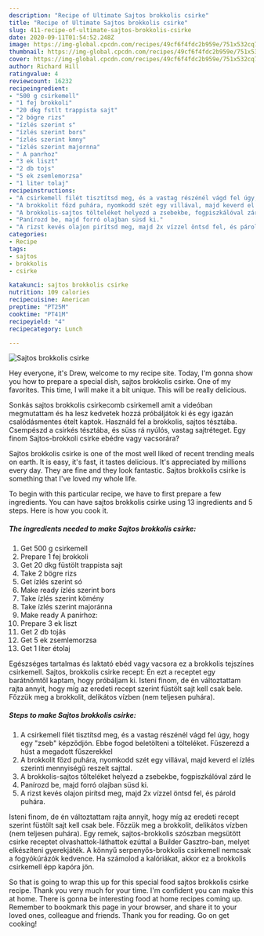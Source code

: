 ```yaml
---
description: "Recipe of Ultimate Sajtos brokkolis csirke"
title: "Recipe of Ultimate Sajtos brokkolis csirke"
slug: 411-recipe-of-ultimate-sajtos-brokkolis-csirke
date: 2020-09-11T01:54:52.248Z
image: https://img-global.cpcdn.com/recipes/49cf6f4fdc2b959e/751x532cq70/sajtos-brokkolis-csirke-recept-foto.jpg
thumbnail: https://img-global.cpcdn.com/recipes/49cf6f4fdc2b959e/751x532cq70/sajtos-brokkolis-csirke-recept-foto.jpg
cover: https://img-global.cpcdn.com/recipes/49cf6f4fdc2b959e/751x532cq70/sajtos-brokkolis-csirke-recept-foto.jpg
author: Richard Hill
ratingvalue: 4
reviewcount: 16232
recipeingredient:
- "500 g csirkemell"
- "1 fej brokkoli"
- "20 dkg fstlt trappista sajt"
- "2 bögre rizs"
- "ízlés szerint s"
- "ízlés szerint bors"
- "ízlés szerint kmny"
- "ízlés szerint majornna"
- " A panrhoz"
- "3 ek liszt"
- "2 db tojs"
- "5 ek zsemlemorzsa"
- "1 liter tolaj"
recipeinstructions:
- "A csirkemell filét tisztítsd meg, és a vastag részénél vágd fel úgy, hogy egy &#34;zseb&#34; képződjön. Ebbe fogod beletölteni a tölteléket. Fűszerezd a húst a megadott fűszerekkel"
- "A brokkolit főzd puhára, nyomkodd szét egy villával, majd keverd el ízlés szerinti mennyiségű reszelt sajttal."
- "A brokkolis-sajtos tölteléket helyezd a zsebekbe, fogpiszkálóval zárd le"
- "Panírozd be, majd forró olajban süsd ki."
- "A rizst kevés olajon pirítsd meg, majd 2x vízzel öntsd fel, és párold puhára."
categories:
- Recipe
tags:
- sajtos
- brokkolis
- csirke

katakunci: sajtos brokkolis csirke 
nutrition: 109 calories
recipecuisine: American
preptime: "PT25M"
cooktime: "PT41M"
recipeyield: "4"
recipecategory: Lunch

---
```



![Sajtos brokkolis csirke](https://img-global.cpcdn.com/recipes/49cf6f4fdc2b959e/751x532cq70/sajtos-brokkolis-csirke-recept-foto.jpg)

Hey everyone, it's Drew, welcome to my recipe site. Today, I'm gonna show you how to prepare a special dish, sajtos brokkolis csirke. One of my favorites. This time, I will make it a bit unique. This will be really delicious.

Sonkás sajtos brokkolis csirkecomb csirkemell amit a videóban megmutattam és ha lesz kedvetek hozzá próbáljátok ki és egy igazán csalódásmentes ételt kaptok. Használd fel a brokkolis, sajtos tésztába. Csempészd a csirkés tésztába, és süss rá nyúlós, vastag sajtréteget. Egy finom Sajtos-brokkoli csirke ebédre vagy vacsorára?

Sajtos brokkolis csirke is one of the most well liked of recent trending meals on earth. It is easy, it's fast, it tastes delicious. It's appreciated by millions every day. They are fine and they look fantastic. Sajtos brokkolis csirke is something that I've loved my whole life.


To begin with this particular recipe, we have to first prepare a few ingredients. You can have sajtos brokkolis csirke using 13 ingredients and 5 steps. Here is how you cook it.

<!--inarticleads1-->

##### The ingredients needed to make Sajtos brokkolis csirke:

1. Get 500 g csirkemell
1. Prepare 1 fej brokkoli
1. Get 20 dkg füstölt trappista sajt
1. Take 2 bögre rizs
1. Get ízlés szerint só
1. Make ready ízlés szerint bors
1. Take ízlés szerint kömény
1. Take ízlés szerint majoránna
1. Make ready  A panírhoz:
1. Prepare 3 ek liszt
1. Get 2 db tojás
1. Get 5 ek zsemlemorzsa
1. Get 1 liter étolaj


Egészséges tartalmas és laktató ebéd vagy vacsora ez a brokkolis tejszínes csirkemell. Sajtos, brokkolis csirke recept: Én ezt a receptet egy barátnőmtől kaptam, hogy próbáljam ki. Isteni finom, de én változtattam rajta annyit, hogy míg az eredeti recept szerint füstölt sajt kell csak bele. Főzzük meg a brokkolit, delikátos vízben (nem teljesen puhára). 

<!--inarticleads2-->

##### Steps to make Sajtos brokkolis csirke:

1. A csirkemell filét tisztítsd meg, és a vastag részénél vágd fel úgy, hogy egy &#34;zseb&#34; képződjön. Ebbe fogod beletölteni a tölteléket. Fűszerezd a húst a megadott fűszerekkel
1. A brokkolit főzd puhára, nyomkodd szét egy villával, majd keverd el ízlés szerinti mennyiségű reszelt sajttal.
1. A brokkolis-sajtos tölteléket helyezd a zsebekbe, fogpiszkálóval zárd le
1. Panírozd be, majd forró olajban süsd ki.
1. A rizst kevés olajon pirítsd meg, majd 2x vízzel öntsd fel, és párold puhára.


Isteni finom, de én változtattam rajta annyit, hogy míg az eredeti recept szerint füstölt sajt kell csak bele. Főzzük meg a brokkolit, delikátos vízben (nem teljesen puhára). Egy remek, sajtos-brokkolis szószban megsütött csirke receptet olvashattok-láthattok ezúttal a Builder Gasztro-ban, melyet elkészíteni gyerekjáték. A könnyű serpenyős-brokkolis csirkemell nemcsak a fogyókúrázók kedvence. Ha számolod a kalóriákat, akkor ez a brokkolis csirkemell épp kapóra jön. 

So that is going to wrap this up for this special food sajtos brokkolis csirke recipe. Thank you very much for your time. I'm confident you can make this at home. There is gonna be interesting food at home recipes coming up. Remember to bookmark this page in your browser, and share it to your loved ones, colleague and friends. Thank you for reading. Go on get cooking!
